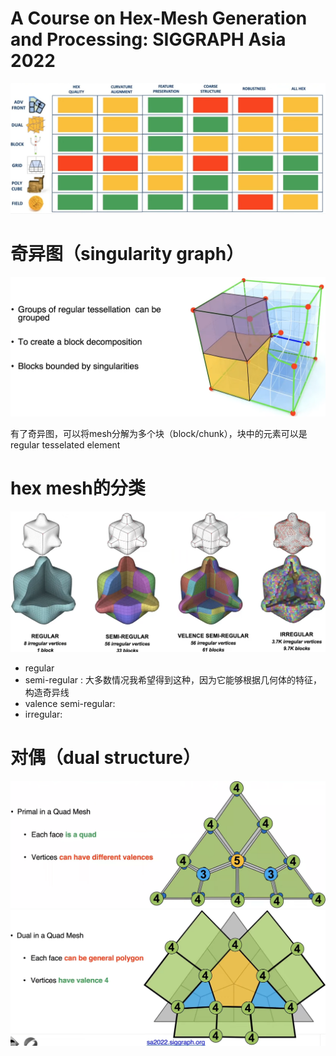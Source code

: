 # A Course on Hex-Mesh Generation and Processing: SIGGRAPH Asia 2022
![alt text](image-8.png)

# 奇异图（singularity graph）

![alt text](image-4.png)

有了奇异图，可以将mesh分解为多个块（block/chunk），块中的元素可以是regular tesselated element

# hex mesh的分类
![alt text](image-5.png)

- regular
- semi-regular : 大多数情况我希望得到这种，因为它能够根据几何体的特征，构造奇异线
- valence semi-regular: 
- irregular: 

# 对偶（dual structure）
![alt text](image-6.png)
![alt text](image-7.png)